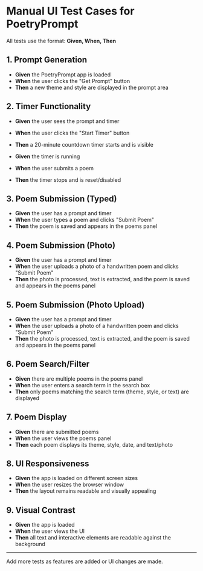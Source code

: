 # Manual UI Test Cases for PoetryPrompt

All tests use the format: **Given, When, Then**

## 1. Prompt Generation
- **Given** the PoetryPrompt app is loaded
- **When** the user clicks the "Get Prompt" button
- **Then** a new theme and style are displayed in the prompt area

## 2. Timer Functionality
- **Given** the user sees the prompt and timer
- **When** the user clicks the "Start Timer" button
- **Then** a 20-minute countdown timer starts and is visible

- **Given** the timer is running
- **When** the user submits a poem
- **Then** the timer stops and is reset/disabled

## 3. Poem Submission (Typed)
- **Given** the user has a prompt and timer
- **When** the user types a poem and clicks "Submit Poem"
- **Then** the poem is saved and appears in the poems panel

## 4. Poem Submission (Photo)
- **Given** the user has a prompt and timer
- **When** the user uploads a photo of a handwritten poem and clicks "Submit Poem"
- **Then** the photo is processed, text is extracted, and the poem is saved and appears in the poems panel

## 5. Poem Submission (Photo Upload)
- **Given** the user has a prompt and timer
- **When** the user uploads a photo of a handwritten poem and clicks "Submit Poem"
- **Then** the photo is processed, text is extracted, and the poem is saved and appears in the poems panel

## 6. Poem Search/Filter
- **Given** there are multiple poems in the poems panel
- **When** the user enters a search term in the search box
- **Then** only poems matching the search term (theme, style, or text) are displayed

## 7. Poem Display
- **Given** there are submitted poems
- **When** the user views the poems panel
- **Then** each poem displays its theme, style, date, and text/photo

## 8. UI Responsiveness
- **Given** the app is loaded on different screen sizes
- **When** the user resizes the browser window
- **Then** the layout remains readable and visually appealing

## 9. Visual Contrast
- **Given** the app is loaded
- **When** the user views the UI
- **Then** all text and interactive elements are readable against the background

---

Add more tests as features are added or UI changes are made.
